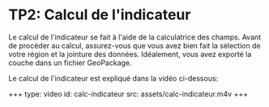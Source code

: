 # TP2: Calcul de l'indicateur

Le calcul de l'indicateur se fait à l'aide de la calculatrice des champs. Avant de procéder au calcul, assurez-vous que vous avez bien fait la sélection de votre région et la jointure des données. Idéalement, vous avez exporté la couche dans un fichier GeoPackage.

Le calcul de l'indicateur est expliqué dans la vidéo ci-dessous:

+++
type: video
id: calc-indicateur
src: assets/calc-indicateur.m4v
+++
